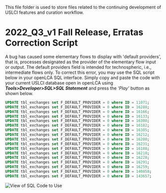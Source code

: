 
This file folder is used to store files related to the continuing development of USLCI features and curation workflow. 


# 2022_Q3_v1 Fall Release, Erratas Correction Script

A bug has caused some elementary flows to display with 'default providers', that is, processes designated as the provider of the elementary flow input or output. The default providers field is intended for technospheric, i.e., intermediate flows only. To correct this error, you may use the SQL script below in your openLCA SQL interface. Simply copy and paste the code with your current USLCI database open in openLCA using **_Tools>Developer>SQL>SQL Statement_** and press the _‘Play’_ button as shown below.

```sql
UPDATE tbl_exchanges set F_DEFAULT_PROVIDER = 0 where ID = 11071;
UPDATE tbl_exchanges set F_DEFAULT_PROVIDER = 0 where ID = 16288;
UPDATE tbl_exchanges set F_DEFAULT_PROVIDER = 0 where ID = 16166;
UPDATE tbl_exchanges set F_DEFAULT_PROVIDER = 0 where ID = 16133;
UPDATE tbl_exchanges set F_DEFAULT_PROVIDER = 0 where ID = 16308;
UPDATE tbl_exchanges set F_DEFAULT_PROVIDER = 0 where ID = 16182;
UPDATE tbl_exchanges set F_DEFAULT_PROVIDER = 0 where ID = 16305;
UPDATE tbl_exchanges set F_DEFAULT_PROVIDER = 0 where ID = 16212;
UPDATE tbl_exchanges set F_DEFAULT_PROVIDER = 0 where ID = 16200;
UPDATE tbl_exchanges set F_DEFAULT_PROVIDER = 0 where ID = 16231;
UPDATE tbl_exchanges set F_DEFAULT_PROVIDER = 0 where ID = 16188;
UPDATE tbl_exchanges set F_DEFAULT_PROVIDER = 0 where ID = 16210;
UPDATE tbl_exchanges set F_DEFAULT_PROVIDER = 0 where ID = 16228;
UPDATE tbl_exchanges set F_DEFAULT_PROVIDER = 0 where ID = 16291;
UPDATE tbl_exchanges set F_DEFAULT_PROVIDER = 0 where ID = 16259;
UPDATE tbl_exchanges set F_DEFAULT_PROVIDER = 0 where ID = 140858;
UPDATE tbl_exchanges set F_DEFAULT_PROVIDER = 0 where ID = 143657;
```


![View of SQL Code to Use](/images/2022_Q3_v1_errata_soln_sql.png)
